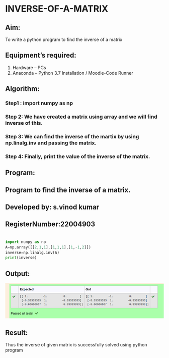# INVERSE-OF-A-MATRIX
## Aim:
To write a python program to find the inverse of a matrix
## Equipment’s required:
1. 	Hardware – PCs
2. 	Anaconda – Python 3.7 Installation / Moodle-Code Runner
## Algorithm:
### Step1 : import numpy as np
### Step 2: We have created a matrix using array and we will find inverse of this. 
### Step 3: We can find the inverse of the martix by using np.linalg.inv and passing the matrix. 
### Step 4: Finally, print the value of the inverse of the matrix.

## Program:
## Program to find the inverse of a matrix.
## Developed by: s.vinod kumar
## RegisterNumber:22004903
```python

import numpy as np
A=np.array([[2,1,1],[1,1,1],[1,-1,2]])
inverse=np.linalg.inv(A)
print(inverse)

```

## Output:
![output](/OUTPUT2.png)

## Result:
Thus the inverse of given matrix is successfully solved using python program

